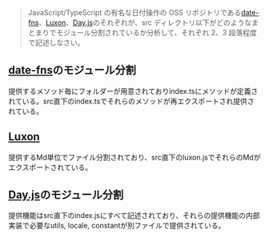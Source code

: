 > JavaScript/TypeScript の有名な日付操作の OSS リポジトリである[date-fns](https://github.com/date-fns/date-fns)、[Luxon](https://github.com/moment/luxon)、[Day.js](https://github.com/iamkun/dayjs)のそれぞれが、src ディレクトリ以下がどのようなまとまりでモジュール分割されているか分析して、それぞれ 2、3 段落程度で記述しなさい。

## [date-fns](https://github.com/date-fns/date-fns)のモジュール分割

提供するメソッド毎にフォルダーが用意されておりindex.tsにメソッドが定義されている。src直下のindex.tsでそれらのメソッドが再エクスポートされ提供されている。

## [Luxon](https://github.com/moment/luxon)
提供するMd単位でファイル分割されており、src直下のluxon.jsでそれらのMdがエクスポートされている。

## [Day.js](https://github.com/iamkun/dayjs)のモジュール分割
提供機能はsrc直下のindex.jsにすべて記述されており、それらの提供機能の内部実装で必要なutils, locale, constantが別ファイルで提供されている。